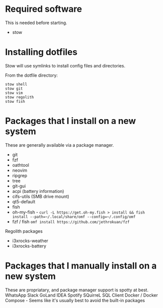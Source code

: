 # Required software

This is needed before starting.
* stow

# Installing dotfiles

Stow will use symlinks to install config files and directories.

From the dotfile directory:
```
stow shell
stow git
stow vim
stow regolith
stow fish
```

# Packages that I install on a new system

These are generally available via a package manager.
* git
* fzf
* oathtool
* neovim
* ripgrep
* tree
* git-gui
* acpi (battery information)
* cifs-utils (SMB drive mount)
* qt5-default
* fish
* oh-my-fish - `curl -L https://get.oh-my.fish > install && fish install --path=~/.local/share/omf --config=~/.config/omf`
* fzf / fish `omf install https://github.com/jethrokuan/fzf`

Regolith packages
* i3xrocks-weather
* i3xrocks-battery

# Packages that I manually install on a new system

These are propriatary, and package manager support is spotty at best.
WhatsApp
Slack
GoLand
IDEA
Spotify
SQuirreL SQL Client
Docker / Docker Compose - Seems like it's usually best to avoid the built-in packages

